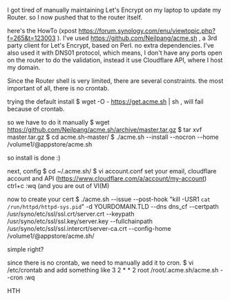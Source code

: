 I got tired of manually maintaining Let's Encrypt on my laptop to update my Router.
so I now pushed that to the router itself.

here's the HowTo (xpost https://forum.synology.com/enu/viewtopic.php?f=265&t=123003 ).
I've used https://github.com/Neilpang/acme.sh , a 3rd party client for Let's Encrypt, based on Perl. no extra dependencies.
I've also used it with DNS01 protocol, which means, I don't have any ports open on the router to do the validation, instead it use Cloudflare API, where I host my domain.

Since the Router shell is very limited, there are several constraints. the most important of all, there is no crontab.

trying the default install
$ wget -O -  https://get.acme.sh | sh
, will fail because of crontab.

so we have to do it manually
$ wget https://github.com/Neilpang/acme.sh/archive/master.tar.gz
$ tar xvf master.tar.gz
$ cd acme.sh-master/
$ ./acme.sh --install --nocron --home /volume1/@appstore/acme.sh

so install is done :)

next, config
$ cd ~/.acme.sh/
$ vi  account.conf 
set your email, cloudflare account and API (https://www.cloudflare.com/a/account/my-account)
ctrl+c 
:wq (and you are out of VI(M)

now to create your cert
$ ./acme.sh  --issue --post-hook "kill -USR1 `cat /run/httpd/httpd-sys.pid`" -d YOURDOMAIN.TLD --dns dns_cf --certpath /usr/syno/etc/ssl/ssl.crt/server.crt --keypath /usr/syno/etc/ssl/ssl.key/server.key --fullchainpath /usr/syno/etc/ssl/ssl.intercrt/server-ca.crt --config-home /volume1/@appstore/acme.sh/

simple right?

since there is no crontab, we need to manually add it to cron.
$ vi /etc/crontab 
and add something like
3       2       *       *       2       root    /root/.acme.sh/acme.sh --cron
:wq

HTH